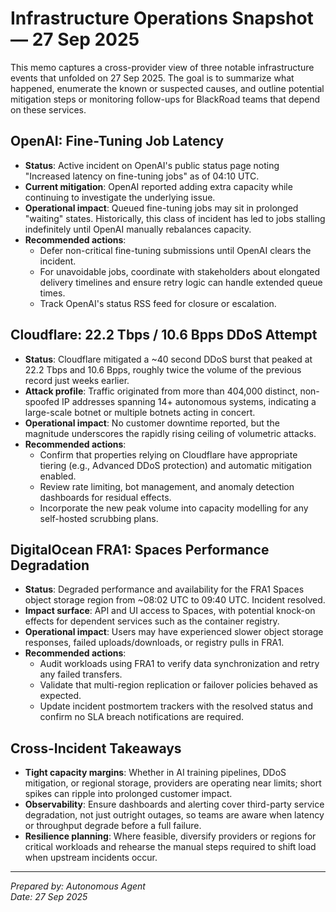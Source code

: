 # Infrastructure Operations Snapshot — 27 Sep 2025

This memo captures a cross-provider view of three notable infrastructure events that unfolded on 27 Sep 2025. The goal is to summarize what happened, enumerate the known or suspected causes, and outline potential mitigation steps or monitoring follow-ups for BlackRoad teams that depend on these services.

## OpenAI: Fine-Tuning Job Latency
- **Status**: Active incident on OpenAI's public status page noting "Increased latency on fine-tuning jobs" as of 04:10 UTC.
- **Current mitigation**: OpenAI reported adding extra capacity while continuing to investigate the underlying issue.
- **Operational impact**: Queued fine-tuning jobs may sit in prolonged "waiting" states. Historically, this class of incident has led to jobs stalling indefinitely until OpenAI manually rebalances capacity.
- **Recommended actions**:
  - Defer non-critical fine-tuning submissions until OpenAI clears the incident.
  - For unavoidable jobs, coordinate with stakeholders about elongated delivery timelines and ensure retry logic can handle extended queue times.
  - Track OpenAI's status RSS feed for closure or escalation.

## Cloudflare: 22.2 Tbps / 10.6 Bpps DDoS Attempt
- **Status**: Cloudflare mitigated a ~40 second DDoS burst that peaked at 22.2 Tbps and 10.6 Bpps, roughly twice the volume of the previous record just weeks earlier.
- **Attack profile**: Traffic originated from more than 404,000 distinct, non-spoofed IP addresses spanning 14+ autonomous systems, indicating a large-scale botnet or multiple botnets acting in concert.
- **Operational impact**: No customer downtime reported, but the magnitude underscores the rapidly rising ceiling of volumetric attacks.
- **Recommended actions**:
  - Confirm that properties relying on Cloudflare have appropriate tiering (e.g., Advanced DDoS protection) and automatic mitigation enabled.
  - Review rate limiting, bot management, and anomaly detection dashboards for residual effects.
  - Incorporate the new peak volume into capacity modelling for any self-hosted scrubbing plans.

## DigitalOcean FRA1: Spaces Performance Degradation
- **Status**: Degraded performance and availability for the FRA1 Spaces object storage region from ~08:02 UTC to 09:40 UTC. Incident resolved.
- **Impact surface**: API and UI access to Spaces, with potential knock-on effects for dependent services such as the container registry.
- **Operational impact**: Users may have experienced slower object storage responses, failed uploads/downloads, or registry pulls in FRA1.
- **Recommended actions**:
  - Audit workloads using FRA1 to verify data synchronization and retry any failed transfers.
  - Validate that multi-region replication or failover policies behaved as expected.
  - Update incident postmortem trackers with the resolved status and confirm no SLA breach notifications are required.

## Cross-Incident Takeaways
- **Tight capacity margins**: Whether in AI training pipelines, DDoS mitigation, or regional storage, providers are operating near limits; short spikes can ripple into prolonged customer impact.
- **Observability**: Ensure dashboards and alerting cover third-party service degradation, not just outright outages, so teams are aware when latency or throughput degrade before a full failure.
- **Resilience planning**: Where feasible, diversify providers or regions for critical workloads and rehearse the manual steps required to shift load when upstream incidents occur.

---
*Prepared by: Autonomous Agent*  
*Date: 27 Sep 2025*

